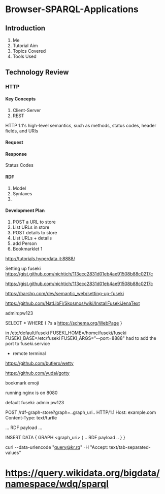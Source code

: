 # Browser-SPARQL-Applications

## Introduction

1. Me
1. Tutorial Aim
1. Topics Covered
1. Tools Used

## Technology Review
### HTTP

#### Key Concepts
1. Client-Server
1. REST

HTTP 1.1's high-level semantics, such as methods, status codes, header fields, and URIs

#### Request

#### Response
   Status Codes

#### RDF

1. Model
1. Syntaxes
1.

#### Development Plan

1. POST a URL to store
1. List URLs in store
1. POST details to store
1. List URLs + details
1. add Person
1. Bookmarklet
1

http://tutorials.hyperdata.it:8888/

Setting up fuseki
https://gist.github.com/nichtich/113ecc2831d01eb4ae91508b88c0217c

https://gist.github.com/nichtich/113ecc2831d01eb4ae91508b88c0217c

https://harshp.com/dev/semantic_web/setting-up-fuseki

https://github.com/NatLibFi/Skosmos/wiki/InstallFusekiJenaText

admin:pw123

  SELECT * WHERE { ?s a <https://schema.org/WebPage> }

in /etc/default/fuseki
FUSEKI_HOME=/home/fuseki/fuseki
FUSEKI_BASE=/etc/fuseki
FUSEKI_ARGS="--port=8888"
had to add the port to fuseki.service

* remote terminal

https://github.com/butlerx/wetty

https://github.com/yudai/gotty


bookmark emoji

running nginx is on 8080

default fuseki:
admin
pw123

POST /rdf-graph-store?graph=..graph_uri.. HTTP/1.1
   Host: example.com
   Content-Type: text/turtle

   ... RDF payload ...    

   INSERT DATA { GRAPH <graph_uri> { .. RDF payload .. } }

   curl --data-urlencode "query@kr.rq" -H "Accept: text/tab-separated-values"  
   # https://query.wikidata.org/bigdata/namespace/wdq/sparql
